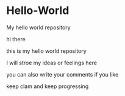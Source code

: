 # Hello-World
My hello world repository

hi there 

this is my hello world repository

I will stroe my ideas or feelings here

you can also write your comments if you like

keep clam and keep progressing

